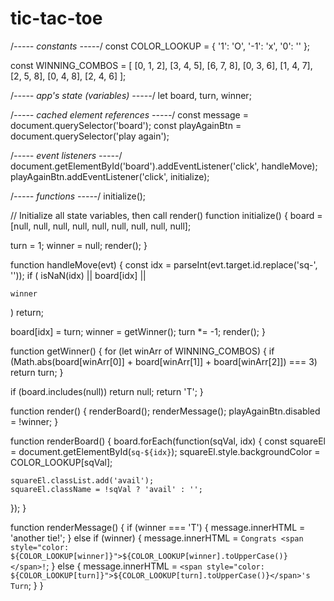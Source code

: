# tic-tac-toe
/*----- constants -----*/
const COLOR_LOOKUP = {
  '1': 'O',
  '-1': 'x',
  '0': ''
};

const WINNING_COMBOS = [
  [0, 1, 2],
  [3, 4, 5],
  [6, 7, 8],
  [0, 3, 6],
  [1, 4, 7],
  [2, 5, 8],
  [0, 4, 8],
  [2, 4, 6]
];

/*----- app's state (variables) -----*/
let board, turn, winner;

/*----- cached element references -----*/
const message = document.querySelector('board');
const playAgainBtn = document.querySelector('play again');


/*----- event listeners -----*/
document.getElementById('board').addEventListener('click', handleMove);
playAgainBtn.addEventListener('click', initialize);


/*----- functions -----*/
initialize();

// Initialize all state variables, then call render()
function initialize() {
  board = [null, null, null, null, null, null, null, null, null];
  
  turn = 1;
  winner = null;
  render();
}


function handleMove(evt) {
  const idx = parseInt(evt.target.id.replace('sq-', ''));
  if (
    isNaN(idx) ||
    board[idx] ||

    winner
  ) return;

  board[idx] = turn;
  winner = getWinner();
  turn *= -1;
  render();
}

function getWinner() {
  for (let winArr of WINNING_COMBOS) {
    if (Math.abs(board[winArr[0]] + board[winArr[1]] + board[winArr[2]]) === 3) return turn;
  }

  if (board.includes(null)) return null;
  return 'T';
}


function render() {
  renderBoard();
  renderMessage();
  playAgainBtn.disabled = !winner;
}

function renderBoard() {
  board.forEach(function(sqVal, idx) {
    const squareEl = document.getElementById(`sq-${idx}`);
    squareEl.style.backgroundColor = COLOR_LOOKUP[sqVal];

    squareEl.classList.add('avail');
    squareEl.className = !sqVal ? 'avail' : '';
  });
}

function renderMessage() {
  if (winner === 'T') {
    message.innerHTML = 'another tie!';
  } else if (winner) {
    message.innerHTML = `Congrats <span style="color: ${COLOR_LOOKUP[winner]}">${COLOR_LOOKUP[winner].toUpperCase()}</span>!`;
  } else {
    message.innerHTML = `<span style="color: ${COLOR_LOOKUP[turn]}">${COLOR_LOOKUP[turn].toUpperCase()}</span>'s Turn`;
  }
}

